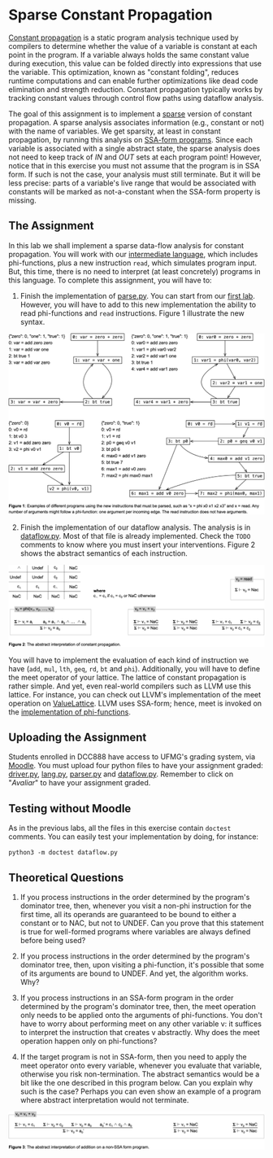# Sparse Constant Propagation

[Constant propagation](https://en.wikipedia.org/wiki/Constant_folding) is a static program analysis technique used by compilers to determine whether the value of a variable is constant at each point in the program. If a variable always holds the same constant value during execution, this value can be folded directly into expressions that use the variable. This optimization, known as "constant folding", reduces runtime computations and can enable further optimizations like dead code elimination and strength reduction. Constant propagation typically works by tracking constant values through control flow paths using dataflow analysis.

The goal of this assignment is to implement a [sparse](https://homepages.dcc.ufmg.br/~fernando/classes/dcc888/ementa/slides/SparseAbstractInterpretation.pdf) version of constant propagation.
A sparse analysis associates information (e.g., constant or not) with the name of variables.
We get sparsity, at least in constant propagation, by running this analysis on [SSA-form programs](https://homepages.dcc.ufmg.br/~fernando/classes/dcc888/ementa/slides/StaticSingleAssignment.pdf).
Since each variable is associated with a single abstract state, the sparse analysis does not need to keep track of *IN* and *OUT* sets at each program point!
However, notice that in this exercise you must not assume that the program is in SSA form.
If such is not the case, your analysis must still terminate.
But it will be less precise: parts of a variable's live range that would be associated with constants will be marked as not-a-constant when the SSA-form property is missing.

## The Assignment

In this lab we shall implement a sparse data-flow analysis for constant propagation.
You will work with our [intermediate language](lang.py), which includes phi-functions, plus a new instruction `read`, which simulates program input.
But, this time, there is no need to interpret (at least concretely) programs in this language.
To complete this assignment, you will have to:

1. Finish the implementation of [parse.py](parse.py). You can start from our [first lab](../Parsing).
However, you will have to add to this new implementation the ability to read phi-functions and `read` instructions.
Figure 1 illustrate the new syntax.

![Parsing phi-functions and read instructions](../assets/images/newSyntacticRules.png)

2. Finish the implementation of our dataflow analysis.
The analysis is in [dataflow.py](dataflow.py).
Most of that file is already implemented.
Check the `TODO` comments to know where you must insert your interventions.
Figure 2 shows the abstract semantics of each instruction.

![Constant Propagation Lattice](../assets/images/constantproplattice.png)

You will have to implement the evaluation of each kind of instruction we have (`add`, `mul`, `lth`, `geq`, `rd`, `bt` and `phi`). Additionally, you will have to define the meet operator of your lattice.
The lattice of constant propagation is rather simple.
And yet, even real-world compilers such as LLVM use this lattice.
For instance, you can check out LLVM's implementation of the meet operation on [ValueLattice](https://llvm.org/doxygen/ValueLattice_8h_source.html).
LLVM uses SSA-form; hence, meet is invoked on the [implementation of phi-functions](https://github.com/llvm/llvm-project/blob/839f52147c0cdbe7d4590cfdda089f250e5ec119/llvm/lib/Transforms/Utils/SCCPSolver.cpp#L1250C23-L1250C35).

## Uploading the Assignment

Students enrolled in DCC888 have access to UFMG's grading system, via [Moodle](https://moodle.org/).
You must upload four python files to have your assignment graded: [driver.py](driver.py), [lang.py](lang.py), [parser.py](parser.py) and
[dataflow.py](dataflow.py).
Remember to click on "*Avaliar*" to have your assignment graded.

## Testing without Moodle

As in the previous labs, all the files in this exercise contain `doctest` comments.
You can easily test your implementation by doing, for instance:

```
python3 -m doctest dataflow.py
```

## Theoretical Questions

1. If you process instructions in the order determined by the program's dominator tree, then, whenever you visit a non-phi instruction for the first time, all its operands are guaranteed to be bound to either a constant or to NAC, but not to UNDEF. Can you prove that this statement is true for well-formed programs where variables are always defined before being used?

2. If you process instructions in the order determined by the program's dominator tree, then, upon visiting a phi-function, it's possible that some of its arguments are bound to UNDEF. And yet, the algorithm works. Why?

3. If you process instructions in an SSA-form program in the order determined by the program's dominator tree, then, the meet operation only needs to be applied onto the arguments of phi-functions. You don't have to worry about performing meet on any other variable v: it suffices to interpret the instruction that creates v abstractly. Why does the meet operation happen only on phi-functions?

4. If the target program is not in SSA-form, then you need to apply the meet operator onto every variable, whenever you evaluate that variable, otherwise you risk non-termination. The abstract semantics would be a bit like the one described in this program below.
Can you explain why such is the case? Perhaps you can even show an example of a program where abstract interpretation would not terminate.

![Constant Propagation Lattice for Non-SSA Form Program](../assets/images/nonSSAAbstractInterpretation.png)